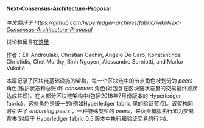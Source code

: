 #### Next-Consensus-Architecture-Proposal

*本文翻译于 https://github.com/hyperledger-archives/fabric/wiki/Next-Consensus-Architecture-Proposal*

讨论和留言在[这里](http://github.com/hyperledger/fabric/issues/1631)

作者：Elli Androulaki, Christian Cachin, Angelo De Caro, Konstantinos Christidis, Chet Murthy, Binh Nguyen, Alessandro Sorniotti, and Marko Vukolić

本篇记录了区块链基础设施的架构，每一个区块链中的节点角色被划分为 *peers* 角色(维护状态和总账)和 *consenters* 角色(对包含在区块链状态里的交易最终顺序达成共识)。在大部分区块链架构中(包括2016年7月份版本的 Hyperledger fabric)，这些角色是统一的(例如Hyperledger fabric 里的验证节点)。该架构同时引进了 *endorsing peers* ，一种特殊类型的 *peers*，来负责模拟执行和为交易背书(对应于 Hyperledger fabric 0.5 版本中执行和验证交易的行为)。
